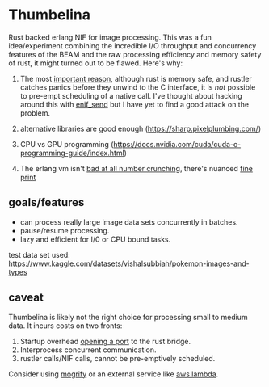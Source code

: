 # Thumbelina

Rust backed erlang NIF for image processing. This was a fun idea/experiment combining the incredible I/O throughput and 
concurrency features of the BEAM and the raw processing efficiency and memory safety of rust, it might turned out to be flawed. Here's why:

1. The most [important reason](https://www.erlang.org/doc/man/erl_nif.html#lengthy_work), although rust is memory safe, and rustler catches panics before they unwind to the C interface, it is _not_ possible to pre-empt scheduling of a native call.
I've thought about hacking around this with [enif_send](https://www.erlang.org/doc/man/erl_nif.html#enif_send) but I have yet to find a good attack on the problem.

2. alternative libraries are good enough (https://sharp.pixelplumbing.com/)

3. CPU vs GPU programming
(https://docs.nvidia.com/cuda/cuda-c-programming-guide/index.html)

4. The erlang vm isn't [bad at all number crunching](https://groups.google.com/g/erlang-programming/c/zsJRI_XzYPE), there's nuanced [fine print](https://www.erlang.org/doc/efficiency_guide/myths.html)


## goals/features
- can process really large image data sets concurrently in batches.
- pause/resume processing.
- lazy and efficient for I/0 or CPU bound tasks.

test data set used: https://www.kaggle.com/datasets/vishalsubbiah/pokemon-images-and-types


## caveat
Thumbelina is likely not the right choice for processing small to medium data. It incurs costs on two fronts:
1. Startup overhead [opening a port](https://www.erlang.org/doc/tutorial/c_port.html) to the rust bridge.
2. Interprocess concurrent communication.
3. rustler calls/NIF calls, cannot be pre-emptively scheduled.

Consider using [mogrify](https://github.com/elixir-mogrify/mogrify) or an external service like [aws lambda](https://docs.aws.amazon.com/lambda/latest/dg/with-s3-tutorial.html).
